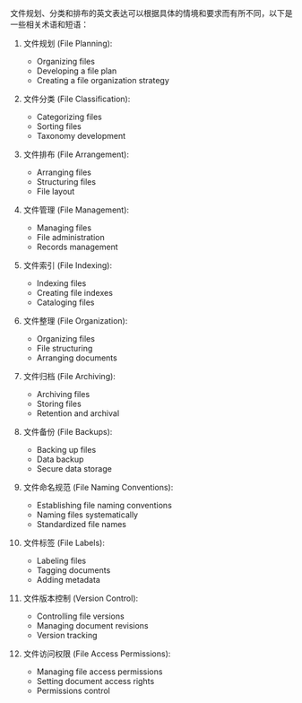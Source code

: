 文件规划、分类和排布的英文表达可以根据具体的情境和要求而有所不同，以下是一些相关术语和短语：

1. 文件规划 (File Planning):
   - Organizing files
   - Developing a file plan
   - Creating a file organization strategy

2. 文件分类 (File Classification):
   - Categorizing files
   - Sorting files
   - Taxonomy development

3. 文件排布 (File Arrangement):
   - Arranging files
   - Structuring files
   - File layout

4. 文件管理 (File Management):
   - Managing files
   - File administration
   - Records management

5. 文件索引 (File Indexing):
   - Indexing files
   - Creating file indexes
   - Cataloging files

6. 文件整理 (File Organization):
   - Organizing files
   - File structuring
   - Arranging documents

7. 文件归档 (File Archiving):
   - Archiving files
   - Storing files
   - Retention and archival

8. 文件备份 (File Backups):
   - Backing up files
   - Data backup
   - Secure data storage

9. 文件命名规范 (File Naming Conventions):
   - Establishing file naming conventions
   - Naming files systematically
   - Standardized file names

10. 文件标签 (File Labels):
    - Labeling files
    - Tagging documents
    - Adding metadata

11. 文件版本控制 (Version Control):
    - Controlling file versions
    - Managing document revisions
    - Version tracking

12. 文件访问权限 (File Access Permissions):
    - Managing file access permissions
    - Setting document access rights
    - Permissions control
